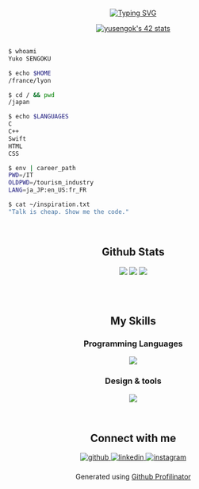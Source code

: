 <!--**ysengoku/ysengoku** is a ✨ _special_ ✨ repository because its `README.md` (this file) appears on your GitHub profile.-->
<div align="center">
<br/>
<a href="https://git.io/typing-svg"><img src="https://readme-typing-svg.demolab.com?font=Montserrat&size=24&duration=5500&pause=100&color=EB1F6A&center=true&vCenter=true&width=520&height=80&lines=Hello+World!+++I'm+Yuko.;I'm+currently+learning+to+code+at+42+Lyon." alt="Typing SVG" /></a>
<br/>  

<a href="https://github.com/oakoudad/badge42"><img src="https://badge.mediaplus.ma/starryblue/yusengok?1337Badge=off&UM6P=off" alt="yusengok's 42 stats" /></a>
<br/>
<br/>
<!--
![ysengoku's Github](https://typograssy.deno.dev/api?text=Hey%20there,%20I'm%20Yuko%20!&l1=ea9fcb&l2=c440a8&l3=a13092&l4=822771&speed=250)
-->
</div>

```bash
$ whoami
Yuko SENGOKU

$ echo $HOME
/france/lyon

$ cd / && pwd
/japan

$ echo $LANGUAGES
C
C++
Swift
HTML
CSS

$ env | career_path
PWD=/IT
OLDPWD=/tourism_industry
LANG=ja_JP:en_US:fr_FR

$ cat ~/inspiration.txt
"Talk is cheap. Show me the code."
```
<br/>

<div align="center">

## Github Stats

![](http://github-profile-summary-cards.vercel.app/api/cards/profile-details?username=ysengoku&theme=monokai)
![](http://github-profile-summary-cards.vercel.app/api/cards/repos-per-language?username=ysengoku&theme=monokai)
![](http://github-profile-summary-cards.vercel.app/api/cards/most-commit-language?username=ysengoku&theme=monokai)
<!--! [](http://github-profile-summary-cards.vercel.app/api/cards/stats?username=ysengoku&theme=monokai) -->
<!-- ![](http://github-profile-summary-cards.vercel.app/api/cards/productive-time?username=ysengoku&theme=monokai&utcOffset=8) -->
<!-- https://github-profile-summary-cards.vercel.app/demo.html --> 

<br/> 

<!-- [![trophy](https://github-profile-trophy.vercel.app/?username=ysengoku&theme=monokai&column=8)](https://github.com/ryo-ma/github-profile-trophy) -->

<br/>  

## My Skills  

### Programming Languages  
<p align="center">
  <a href="https://skillicons.dev">
    <img src="https://skillicons.dev/icons?i=c,swift,html,css" />
  </a>
</p>

### Design & tools  
<p align="center">
  <a href="https://skillicons.dev">
    <img src="https://skillicons.dev/icons?i=ps,ai,figma,wordpress,bash,vscode,vim,codepen,github" />
  </a>
</p>

<br/>  

## Connect with me  

<a href="https://github.com/ysengoku" target="blank">
<img src=https://img.shields.io/badge/github-%2324292e.svg?&style=for-the-badge&logo=github&logoColor=white alt=github style="margin-bottom: 5px;" />
</a>

<a href="https://linkedin.com/in/yuko-sengoku/" target="blank">
<img src=https://img.shields.io/badge/linkedin-%231E77B5.svg?&style=for-the-badge&logo=linkedin&logoColor=white alt=linkedin style="margin-bottom: 5px;" />
</a>

<a href="https://instagram.com/slowvoyage_/" target="blank">
<img src=https://img.shields.io/badge/instagram-%23000000.svg?&style=for-the-badge&logo=instagram&logoColor=white alt=instagram style="margin-bottom: 5px;" />
</a>  

<br/>  
<br/>  
<div align="center">Generated using <a href="https://profilinator.rishav.dev/" target="_blank">Github Profilinator</a></div>
